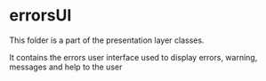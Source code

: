 # errorsUI

This folder is a part of the presentation layer classes.

It contains the errors user interface used to display errors, warning, messages and help to the user
